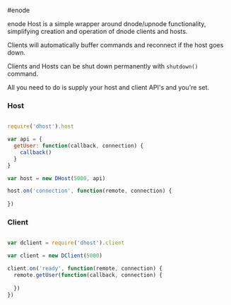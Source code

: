 #enode

enode Host is a simple wrapper around dnode/upnode functionality, simplifying creation and operation of dnode clients and hosts.

Clients will automatically buffer commands and reconnect if the host
goes down.

Clients and Hosts can be shut down permanently with `shutdown()`
command.

All you need to do is supply your host and client API's and you're set. 


### Host

```javascript

require('dhost').host

var api = {
  getUser: function(callback, connection) {
    callback()
  }
}

var host = new DHost(5000, api)

host.on('connection', function(remote, connection) {
  
}) 
```

### Client

```javascript

var dclient = require('dhost').client

var client = new DClient(5000)

client.on('ready', function(remote, connection) {
  remote.getUser(function(callback, connection) {
    
  })
})

```
